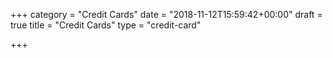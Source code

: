 +++
category = "Credit Cards"
date = "2018-11-12T15:59:42+00:00"
draft = true
title = "Credit Cards"
type = "credit-card"

+++
